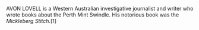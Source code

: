 AVON LOVELL is a Western Australian investigative journalist and writer who wrote books about the Perth Mint Swindle. His notorious book was the _Mickleberg Stitch_.[1]
